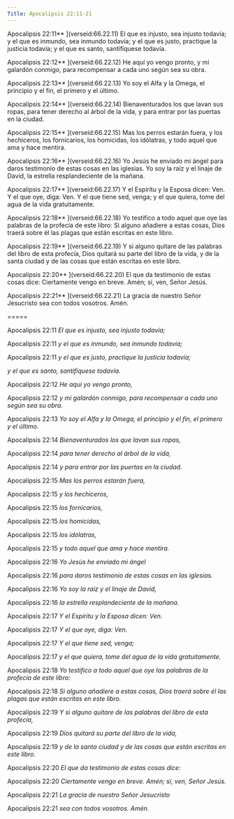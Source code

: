 ```yaml
---
Title: Apocalipsis 22:11-21
---
```


Apocalipsis 22:11** ](verseid:66.22.11) El que es injusto, sea injusto todavía; y el que es inmundo, sea inmundo todavía; y el que es justo, practique la justicia todavía; y el que es santo, santifíquese todavía.

Apocalipsis 22:12** ](verseid:66.22.12) He aquí yo vengo pronto, y mi galardón conmigo, para recompensar a cada uno según sea su obra.

Apocalipsis 22:13** ](verseid:66.22.13) Yo soy el Alfa y la Omega, el principio y el fin, el primero y el último.

Apocalipsis 22:14** ](verseid:66.22.14) Bienaventurados los que lavan sus ropas, para tener derecho al árbol de la vida, y para entrar por las puertas en la ciudad.

Apocalipsis 22:15** ](verseid:66.22.15) Mas los perros estarán fuera, y los hechiceros, los fornicarios, los homicidas, los idólatras, y todo aquel que ama y hace mentira.

Apocalipsis 22:16** ](verseid:66.22.16) Yo Jesús he enviado mi ángel para daros testimonio de estas cosas en las iglesias. Yo soy la raíz y el linaje de David, la estrella resplandeciente de la mañana.

Apocalipsis 22:17** ](verseid:66.22.17) Y el Espíritu y la Esposa dicen: Ven. Y el que oye, diga: Ven. Y el que tiene sed, venga; y el que quiera, tome del agua de la vida gratuitamente.

Apocalipsis 22:18** ](verseid:66.22.18) Yo testifico a todo aquel que oye las palabras de la profecía de este libro: Si alguno añadiere a estas cosas, Dios traerá sobre él las plagas que están escritas en este libro.

Apocalipsis 22:19** ](verseid:66.22.19) Y si alguno quitare de las palabras del libro de esta profecía, Dios quitará su parte del libro de la vida, y de la santa ciudad y de las cosas que están escritas en este libro.

Apocalipsis 22:20** ](verseid:66.22.20) El que da testimonio de estas cosas dice: Ciertamente vengo en breve. Amén; sí, ven, Señor Jesús.

Apocalipsis 22:21** ](verseid:66.22.21) La gracia de nuestro Señor Jesucristo sea con todos vosotros. Amén.

=====

Apocalipsis 22:11 *El que es injusto, sea injusto todavía;*

Apocalipsis 22:11 *y el que es inmundo, sea inmundo todavía;*

Apocalipsis 22:11 *y el que es justo, practique la justicia todavía;*

*y el que es santo, santifíquese todavía.*

Apocalipsis 22:12 *He aquí yo vengo pronto,* 

Apocalipsis 22:12 *y mi galardón conmigo, para recompensar a cada uno según sea su obra.*

Apocalipsis 22:13 *Yo soy el Alfa y la Omega, el principio y el fin, el primero y el último.*

Apocalipsis 22:14 *Bienaventurados los que lavan sus ropas,* 

Apocalipsis 22:14 *para tener derecho al árbol de la vida,* 

Apocalipsis 22:14 *y para entrar por las puertas en la ciudad.*

Apocalipsis 22:15 *Mas los perros estarán fuera,* 

Apocalipsis 22:15 *y los hechiceros,* 

Apocalipsis 22:15 *los fornicarios,* 

Apocalipsis 22:15 *los homicidas,* 

Apocalipsis 22:15 *los idólatras,* 

Apocalipsis 22:15 *y todo aquel que ama y hace mentira.*

Apocalipsis 22:16 *Yo Jesús he enviado mi ángel* 

Apocalipsis 22:16 *para daros testimonio de estas cosas en las iglesias.* 

Apocalipsis 22:16 *Yo soy la raíz y el linaje de David,* 

Apocalipsis 22:16 *la estrella resplandeciente de la mañana.*

Apocalipsis 22:17 *Y el Espíritu y la Esposa dicen: Ven.* 

Apocalipsis 22:17 *Y el que oye, diga: Ven.* 

Apocalipsis 22:17 *Y el que tiene sed, venga;* 

Apocalipsis 22:17 *y el que quiera, tome del agua de la vida gratuitamente.*

Apocalipsis 22:18 *Yo testifico a todo aquel que oye las palabras de la profecía de este libro:* 

 Apocalipsis 22:18 *Si alguno añadiere a estas cosas, Dios traerá sobre él las plagas que están escritas en este libro.*

Apocalipsis 22:19 *Y si alguno quitare de las palabras del libro de esta profecía,* 

Apocalipsis 22:19 *Dios quitará su parte del libro de la vida,* 

Apocalipsis 22:19 *y de la santa ciudad y de las cosas que están escritas en este libro.*

Apocalipsis 22:20 *El que da testimonio de estas cosas dice:* 

Apocalipsis 22:20 *Ciertamente vengo en breve. Amén; sí, ven, Señor Jesús.*

Apocalipsis 22:21 *La gracia de nuestro Señor Jesucristo* 

Apocalipsis 22:21 *sea con todos vosotros. Amén.*